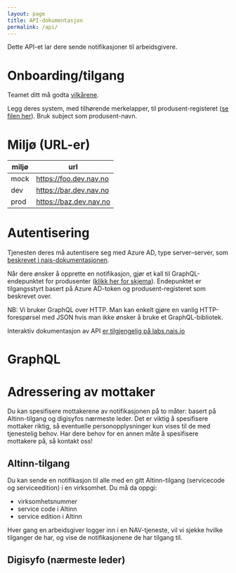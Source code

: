 ```yaml
---
layout: page
title: API-dokumentasjon
permalink: /api/
---
```


Dette API-et lar dere sende notifikasjoner til arbeidsgivere.

# Onboarding/tilgang
Teamet ditt må godta [vilkårene](vilkaar.md).

Legg deres system, med tilhørende merkelapper, til produsent-registeret ([se filen her](https://github.com/navikt/arbeidsgiver-notifikasjon-produsent-api/blob/main/app/src/main/resources/produsent-register.json)). Bruk subject som produsent-navn.

# Miljø (URL-er)

miljø | url
-----|------
mock | https://foo.dev.nav.no
dev | https://bar.dev.nav.no
prod | https://baz.dev.nav.no


# Autentisering
Tjenesten deres må autentisere seg med Azure AD, type server–server, som [beskrevet i nais-dokumentasjonen](https://doc.nais.io/security/auth/azure-ad/).

Når dere ønsker å opprette en notifikasjon, gjør et kall til GraphQL-endepunktet for produsenter ([klikk her for skjema](https://github.com/navikt/arbeidsgiver-notifikasjon-produsent-api/blob/main/app/src/main/resources/produsent.graphqls)). Endepunktet er tilgangsstyrt basert på Azure AD-token og produsent-registeret som beskrevet over.

NB: Vi bruker GraphQL over HTTP. Man kan enkelt gjøre en vanlig HTTP-forespørsel med JSON hvis man ikke ønsker å bruke et GraphQL-bibliotek.

Interaktiv dokumentasjon av API [er tilgjengelig på labs.nais.io](https://notifikasjon-fake-produsent-api.labs.nais.io/)
# GraphQL

# Adressering av mottaker
Du kan spesifisere mottakerene av notifikasjonen på to måter: basert på Altinn-tilgang og digisyfos nærmeste leder. Det er viktig å spesifisere mottaker riktig, så eventuelle personopplysninger kun vises til de med tjenestelig behov. Har dere behov for en annen måte å spesifisere mottakere på, så kontakt oss!

## Altinn-tilgang
Du kan sende en notifikasjon til alle med en gitt Altinn-tilgang (servicecode og serviceedition) i en virksomhet. Du må da oppgi:

- virksomhetsnummer
- service code i Altinn
- service edition i Altinn

Hver gang en arbeidsgiver logger inn i en NAV-tjeneste, vil vi sjekke hvilke tilganger de har, og vise de notifikasjonene de har tilgang til.

## Digisyfo (nærmeste leder)
